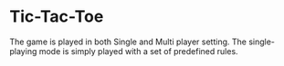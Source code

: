 # Tic-Tac-Toe
The game is played in both Single and Multi player setting. The single-playing mode is simply played with a set of predefined rules.
